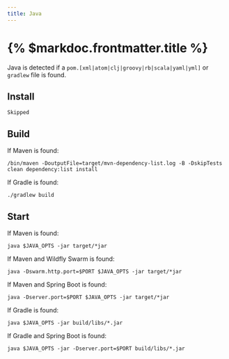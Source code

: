 ```yaml
---
title: Java
---
```


# {% $markdoc.frontmatter.title %}

Java is detected if a `pom.[xml|atom|clj|groovy|rb|scala|yaml|yml]` or `gradlew` file is found.

## Install

```
Skipped
```

## Build

If Maven is found: 
```
/bin/maven -DoutputFile=target/mvn-dependency-list.log -B -DskipTests clean dependency:list install
```

If Gradle is found:
```
./gradlew build
```

## Start

If Maven is found: 
```
java $JAVA_OPTS -jar target/*jar
```


If Maven and Wildfly Swarm is found: 
```
java -Dswarm.http.port=$PORT $JAVA_OPTS -jar target/*jar
```


If Maven and Spring Boot is found: 
```
java -Dserver.port=$PORT $JAVA_OPTS -jar target/*jar
```


If Gradle is found:
```
java $JAVA_OPTS -jar build/libs/*.jar
```


If Gradle and Spring Boot is found:
```
java $JAVA_OPTS -jar -Dserver.port=$PORT build/libs/*.jar
```
